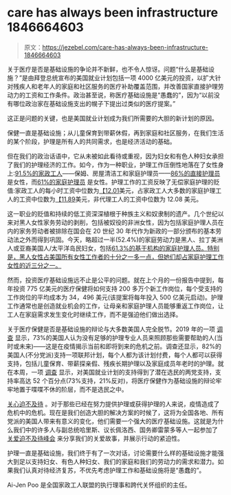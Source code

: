 # care has always been infrastructure 1846664603

> 原文：<https://jezebel.com/care-has-always-been-infrastructure-1846664603>

关于医疗是否是基础设施的争论并不新鲜，也不令人惊讶。问题“什么是基础设施？”是由拜登总统宣布的美国就业计划包括一项 4000 亿美元的投资，以扩大针对残疾人和老年人的家庭和社区服务的医疗补助覆盖范围，并改善国家直接护理劳动力的工资和工作条件。政治甚至说，称医疗基础设施是“愚蠢的”，因为“以前没有哪位政治家在基础设施支出的幌子下提出过类似的医疗提案。”

这正是问题的关键，也是美国就业计划成为我们所需要的大胆的新计划的原因。



保健一直是基础设施；从儿童保育到带薪休假，再到家庭和社区服务，在我们生活的某个阶段，护理是所有人的共同需求，也是经济活动的基础。

但在我们的政治话语中，它从未被如此看待或重视，因为妇女和有色人种妇女承担了我们的护理经济的工作。如今，作为一种职业，护理工作压倒性地落在了女性身上:[91.5%的家政工人](https://www.epi.org/publication/domestic-workers-chartbook-a-comprehensive-look-at-the-demographics-wages-benefits-and-poverty-rates-of-the-professionals-who-care-for-our-family-members-and-clean-our-homes/)——保姆、房屋清洁工和家庭护理员——[86%的直接护理员](https://phinational.org/wp-content/uploads/2020/01/Its-Time-to-Care-2020-PHI.pdf) 是女性，而[61%的家庭护理员](https://www.aarp.org/content/dam/aarp/ppi/2020/05/infographic-caregiving-in-the-united-states.doi.10.26419-2Fppi.00103.002.pdf) 是女性。护理工作的工资反映了无偿家庭护理的贬值:家政工人的每小时工资中位数为[【12.01](https://www.epi.org/publication/domestic-workers-chartbook-a-comprehensive-look-at-the-demographics-wages-benefits-and-poverty-rates-of-the-professionals-who-care-for-our-family-members-and-clean-our-homes/)美元，占家政工人大多数的家庭护理工人的工资中位数为[【11.89](https://www.epi.org/publication/domestic-workers-chartbook-a-comprehensive-look-at-the-demographics-wages-benefits-and-poverty-rates-of-the-professionals-who-care-for-our-family-members-and-clean-our-homes/)美元，非代理工人的工资中位数为 12.08 美元。

这一职业的贬值和持续的低工资深深植根于种族主义和奴隶制的遗产。几个世纪以来对黑人女性家务劳动的剥削，包括被奴役的非洲女性，因为包括家庭护理人员在内的家务劳动者被排除在国会在 20 世纪 30 年代作为新政的一部分颁布的基本劳动法之外而得到巩固。今天，略超过一半(52.4%)的家庭劳动力是黑人、拉丁美洲人或亚裔美国人/太平洋岛民妇女，包括[61.3%的基于机构的家庭护理人员。特别是，黑人女性占美国所有女性工作者的十分之一多一点，但她们却占家庭护理工作女性的近三分之一。](https://www.epi.org/publication/domestic-workers-chartbook-a-comprehensive-look-at-the-demographics-wages-benefits-and-poverty-rates-of-the-professionals-who-care-for-our-family-members-and-clean-our-homes/) 

然而，投资医疗基础设施远不止是公平的问题。就在上个月的一份报告中提到，每年投资 775 亿美元的医疗保健将如何支持 200 多万个新工作岗位，每个受支持的工作岗位的平均成本为 34，496 美元(该提案将每年投入 500 亿美元启动)。护理工作通常也是创造就业机会的工作，让母亲和家庭护理人员能够重返工作岗位，让工人在家庭需求发生变化时继续工作，而不是强迫他们做出选择。



关于医疗保健是否是基础设施的辩论与大多数美国人完全脱节。2019 年的一项 [调查](https://caringacross.org/wp-content/uploads/2019/11/ME-12764-Key-Findings-from-Survey-on-Caregiving-FINAL.pdf) 显示，73%的美国人认为没有足够的护理专业人员来照顾那些需要帮助的人(当时或未来)——这是在疫情揭示当前和即将到来的危机之前。调查还显示，82%的美国人(不分党派)支持一项联邦计划，每个人都为该计划付费，每个人都可以获得支持，包括儿童保育、带薪探亲假、残疾长期护理以及家庭成员年老时的护理。就在本周，一项 [调查](https://www.dataforprogress.org/blog/2021/4/6/voters-support-the-american-jobs-plan) 显示，对美国就业计划的支持得到了潜在选民的两党支持，支持率高达 52 个百分点(73%支持，21%反对)，将医疗保健作为基础设施的辩论牢牢地置于喋喋不休的阶层，而不是选民之中。

[关心迫不及待](https://www.carecantwait.org/) 。对于那些已经在努力提供护理或获得护理的人来说，疫情造成了危机中的危机。现在是我们创造大胆的解决方案的时候了，这将为全国各地、所有党派的美国人带来有意义的变化，他们需要一个强大的医疗基础设施。这就是为什么我们中的许多人与副总统哈里斯、议长佩洛西、国务卿雷蒙多等人一起参加了 [关爱迫不及待峰会](https://caringacross.org/care-cant-wait/) 来分享我们的关爱故事，并展示行动的紧迫性。

护理一直是基础设施，我们终于有了一次对话，讨论需要什么样的基础设施才能强大到足以支持妇女、有色人种妇女、我们的家庭和我们的劳动力的需求和潜力。如果我们认真对待经济复苏，不优先考虑护理工作和基础设施将是“愚蠢的”。

Ai-Jen Poo 是全国家政工人联盟的执行理事和跨代关怀组织的主任。